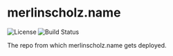 # merlinscholz.name

![License](https://img.shields.io/github/license/merlinscholz/merlinscholz.name)
![Build Status](https://img.shields.io/netlify/9c8706b9-b660-4130-8a28-0bd454072132)

The repo from which merlinscholz.name gets deployed.

